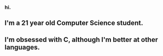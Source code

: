 ### hi.

## I'm a 21 year old Computer Science student.

## I'm obsessed with C, although I'm better at other languages.
